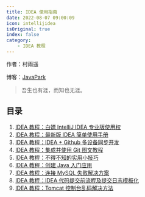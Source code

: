 ```yaml
---
title: IDEA 使用指南
date: 2022-08-07 09:00:09
icon: intellijidea
isOriginal: true
index: false
category:
    - IDEA 教程
---
```


作者：村雨遥

博客：[JavaPark](https://cunyu1943.github.io/JavaPark)

>   吾生也有涯，而知也无涯。

## 目录

1.  [IDEA 教程：白嫖 IntelliJ IDEA 专业版使用权](2022-02-01-idea-pro-with-student-email.md)
2.  [IDEA 教程：最新版 IDEA 简单使用手册](2022-02-02-idea-guide.md)
3.  [IDEA 教程：IDEA + Github 多设备同步开发](2022-02-03-idea-with-github.md)
4.  [IDEA 教程：集成并使用 Git 图文教程](2022-02-04-idea-integrate-with-git.md)
5.  [IDEA 教程：不得不知的实用小技巧](2022-02-05-idea-tips.md)
6.  [IDEA 教程：创建 Java 入门应用](2022-02-06-java-quick-start-with-idea.md)
7.  [IDEA 教程：连接 MySQL 失败解决方案](2022-02-07-connect-mysql-fail.md)
8.  [IDEA 教程：IDEA 代码提交前流程及提交日志模板化](2022-11-24-code-commit.md)
9.  [IDEA 教程：Tomcat 控制台乱码解决方法](2022-02-08-tomcat-console-error-code.md)